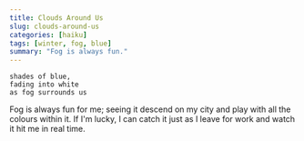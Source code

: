 ```yaml
---
title: Clouds Around Us
slug: clouds-around-us
categories: [haiku]
tags: [winter, fog, blue]
summary: "Fog is always fun."
---
```


```
shades of blue,
fading into white
as fog surrounds us
```

Fog is always fun for me; seeing it descend on my city and play with all the colours within it. If I'm lucky, I can catch it just as I leave for work and watch it hit me in real time.

